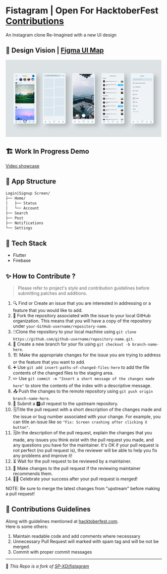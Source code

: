 # Fistagram  | Open For HacktoberFest [Contributions](#✨-how-to-contribute)

An Instagram clone Re-Imagined with a new UI design

## 🎨 Design Vision | [Figma UI Map](https://www.figma.com/file/D0kgXo4fTkSzV0MpKUaEEI/Fistagram-UI-(Public)?node-id=0%3A1)

![mockup](https://github.com/SP-XD/fistagram/blob/master/design/mockup%201.1.jpg?raw=true)

## 🏗️ Work In Progress Demo

[Video showcase](https://user-images.githubusercontent.com/69642436/194084921-28a768f7-5056-45c2-b83f-3fa8ee56e3aa.mp4)

## 📱 App Structure

```
Login|Signup Screen/
├── Home/
│   ├── Status
│   └── Account
├── Search
├── Post
├── Notifications
└── Settings
```

## 🚀 Tech Stack

- Flutter
- Firebase

## ✨ How to Contribute ?

> Please refer to project's style and contribution guidelines before submitting patches and additions.

1. 🔍 Find or Create an issue that you are interested in addressing or a feature that you would like to add.
2. 🍴 Fork the repository associated with the issue to your local GitHub organization. This means that you will have a copy of the repository under ```your-GitHub-username/repository-name```.
3. 🖱️Clone the repository to your local machine using ```git clone https://github.com/github-username/repository-name.git```.
4. 🌿 Create a new branch for your fix using ```git checkout -b branch-name-here```.
5. 🏗️ Make the appropriate changes for the issue you are trying to address or the feature that you want to add.
6. ➕ Use ```git add insert-paths-of-changed-files-here``` to add the file contents of the changed files to the staging area.
7. ✏️ Use ```git commit -m "Insert a short message of the changes made here"``` to store the contents of the index with a descriptive message.
8. 📤 Push the changes to the remote repository using ```git push origin branch-name-here```.
9. 📩 Submit a 🅿️ull request to the upstream repository.
10. 🗒️Title the pull request with a short description of the changes made and the issue or bug number associated with your change. For example, you can title an issue like so ```"Fix: Screen crashing after clicking X button"```.
11. 🗒️In the description of the pull request, explain the changes that you made, any issues you think exist with the pull request you made, and any questions you have for the maintainer. It's OK if your pull request is not perfect (no pull request is), the reviewer will be able to help you fix any problems and improve it!
12. ⏳ Wait for the pull request to be reviewed by a maintainer.
13. 📝 Make changes to the pull request if the reviewing maintainer recommends them.
14. 🥳🎉 Celebrate your success after your pull request is merged!

NOTE: Be sure to merge the latest changes from "upstream" before making a pull request!

## 👮 Contributions Guidelines

Along with guidelines mentioned at  [hacktoberfest.com](https://hacktoberfest.com/participation/). <br>
Here is some others: <br>

1. Maintain readable code and add comments where necesssary
2. Unnecessary Pull Request will marked with spam tag and will be not be merged.
3. Commit with proper commit messages

***

🍴 *This Repo is a fork of [SP-XD/fistagram](https://github.com/SP-XD/fistagram)*
